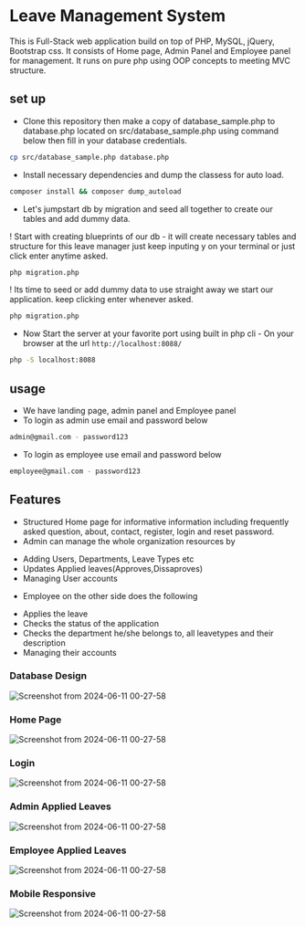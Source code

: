 # Leave Management System 

This is Full-Stack web application build on top of  PHP, MySQL, jQuery, Bootstrap css. It consists of Home page, Admin Panel and Employee panel for management. It runs on pure php using OOP concepts to meeting MVC structure.

## set up

* Clone this repository then make a copy of database_sample.php to database.php located on src/database_sample.php using command below then fill in your database credentials.


```bash
cp src/database_sample.php database.php
```

* Install necessary dependencies and dump the classess for auto load.


```bash
composer install && composer dump_autoload
```

* Let's jumpstart db by migration and seed all together to create our tables and add dummy data.

! Start with creating blueprints of our db - it will create necessary tables and structure for this leave manager just keep inputing y on your terminal or just click enter anytime asked.


```bash
php migration.php
```

! Its time to seed or add dummy data to use straight away we start our application. keep clicking enter whenever asked.


```bash
php migration.php
```

* Now Start the server at your favorite port using built in php cli - On your browser at the url `http://localhost:8088/`

```bash
php -S localhost:8088
```

## usage

- We have landing page, admin panel and Employee panel 
- To login as admin use email and password below

```bash
admin@gmail.com - password123
```
- To login as employee use email and password below

```bash
employee@gmail.com - password123
```

## Features

- Structured Home page for informative information including frequently asked question, about, contact, register, login and reset password.
- Admin can manage the whole organization resources by 
 * Adding Users, Departments, Leave Types etc
 * Updates Applied leaves(Approves,Dissaproves)
 * Managing User accounts
- Employee on the other side does the following
 * Applies the leave
 * Checks the status of the application
 * Checks the department he/she belongs to, all leavetypes and their description
 * Managing their accounts 

### Database Design
<img width="auto" alt="Screenshot from 2024-06-11 00-27-58" src="https://github.com/ronald-kimeli/leave-management-system.great-site.net/blob/main/public/images/database_design.png">

### Home Page
<img width="auto" alt="Screenshot from 2024-06-11 00-27-58" src="https://github.com/ronald-kimeli/leave-management-system.great-site.net/blob/main/public/images/home.png">

### Login
<img width="auto" alt="Screenshot from 2024-06-11 00-27-58" src="https://github.com/ronald-kimeli/leave-management-system.great-site.net/blob/main/public/images/login.png">

### Admin Applied Leaves
<img width="auto" alt="Screenshot from 2024-06-11 00-27-58" src="https://github.com/ronald-kimeli/leave-management-system.great-site.net/blob/main/public/images/applied_admin.png">

### Employee Applied Leaves
<img width="auto" alt="Screenshot from 2024-06-11 00-27-58" src="https://github.com/ronald-kimeli/leave-management-system.great-site.net/blob/main/public/images/employee_apply_leave.png">

### Mobile Responsive
<img width="auto" alt="Screenshot from 2024-06-11 00-27-58" src="https://github.com/ronald-kimeli/leave-management-system.great-site.net/blob/main/public/images/mobile_responsive.png">





